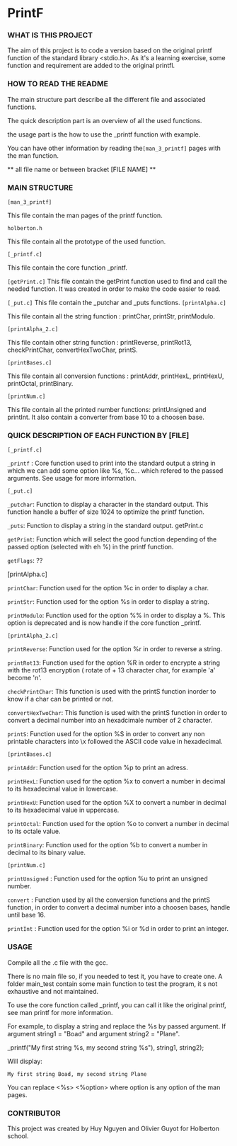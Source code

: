 # PrintF
### WHAT IS THIS PROJECT

The aim of this project is to code a version based on the  original printf function of the standard library <stdio.h>.
As it's a learning exercise, some function and requirement are added to the original printfl.

### HOW TO READ THE README

The main structure part describe all the different file and associated functions.

The quick description part is an overview of all the used functions.

the usage part is the how to use the _printf function with example. 

You can have other information by reading the`[man_3_printf]` pages with the man function.

** all file name or between bracket [FILE NAME] **

### MAIN STRUCTURE
`[man_3_printf]`

This file contain the man pages of the printf function.

`holberton.h`

This file contain all the prototype of the used function.

`[_printf.c]`

This file contain the core function _printf.

`[getPrint.c]`
This file contain the getPrint function used to find and call the needed function. It was created in order to make the code easier to read.

`[_put.c]`
	This file contain the _putchar and _puts functions.
`[printAlpha.c]`

This file contain all the string function : printChar, printStr, printModulo.

`[printAlpha_2.c]`

This file contain other string function : printReverse, printRot13, checkPrintChar, convertHexTwoChar, printS.

`[printBases.c]`

This file contain all conversion functions : printAddr, printHexL, printHexU, printOctal, printBinary.

`[printNum.c]`

This file contain all the printed number functions: printUnsigned and printInt. It also contain a converter from base 10 to a choosen base.

### QUICK DESCRIPTION OF EACH FUNCTION BY [FILE]

`[_printf.c]`

`_printf` : Core function used to print into the standard output a string in which we can add some option like %s, %c... which refered to the passed arguments. See usage for more information.

`[_put.c]`

`_putchar`: Function to display a character in the standard output. This function handle a buffer of size 1024 to optimize the printf function.

`_puts`: Function to display a string in the standard output.
getPrint.c

`getPrint`: Function which will select the good function depending of the passed option (selected with eh %) in the printf function.

`getFlags`: ??

[printAlpha.c]

`printChar`: Function used for the option %c in order to display a char.

`printStr`: Function used for the option %s in order to display a string.

`printModulo`: Function used for the option %% in order to display a %. This option is deprecated and is now handle if the core function _printf.

`[printAlpha_2.c]`

`printReverse`: Function used for the option %r in order to reverse a string.

`printRot13`: Function used for the option %R in order to encrypte a string with the rot13 encryption ( rotate of + 13 character char, for example 'a' become 'n'.

`checkPrintChar`: This function is used with the printS function inorder to know if a char can be printed or not.

`convertHexTwoChar`: This function is used with the printS function in order to convert a decimal number into an hexadcimale number of 2 character.

`printS`: Function used for the option %S in order to convert any non printable characters into \x followed the ASCII code value in hexadecimal.

`[printBases.c]`

`printAddr`: Function used for the option %p to print an adress.

`printHexL`: Function used for the option %x to convert a number in decimal to its hexadecimal value in lowercase.

`printHexU`: Function used for the option %X to convert a number in decimal to its hexadecimal value in uppercase.

`printOctal`: Function used for the option %o to convert a number in decimal to its octale value.

`printBinary`: Function used for the option %b to convert a number in decimal to its binary value.

`[printNum.c]`

`printUnsigned` : Function used for the option %u to print an unsigned number.

`convert` : Function used by all the conversion functions and the printS function, in order to convert a decimal number into a choosen bases, handle until base 16.

`printInt` : Function used for the option %i or %d in order to print an integer.
### USAGE
Compile all the .c file with the gcc.

There is no main file so, if you needed to test it, you have to create one. A folder main_test contain some main function to test the program, it s not exhaustive and not maintained.

To use the core function called _printf, you can call it like the original printf, see man printf for more information.

For example, to display a string and replace the %s by passed argument. If argument string1 = "Boad" and argument  string2 = "Plane".

_printf("My first string %s, my second string %s"), string1, string2);

Will display:

`My first string Boad, my second string Plane`

You can replace <%s> <%option> where option is any option of the man pages.

### CONTRIBUTOR
This project was created by Huy Nguyen and Olivier Guyot for Holberton school.
